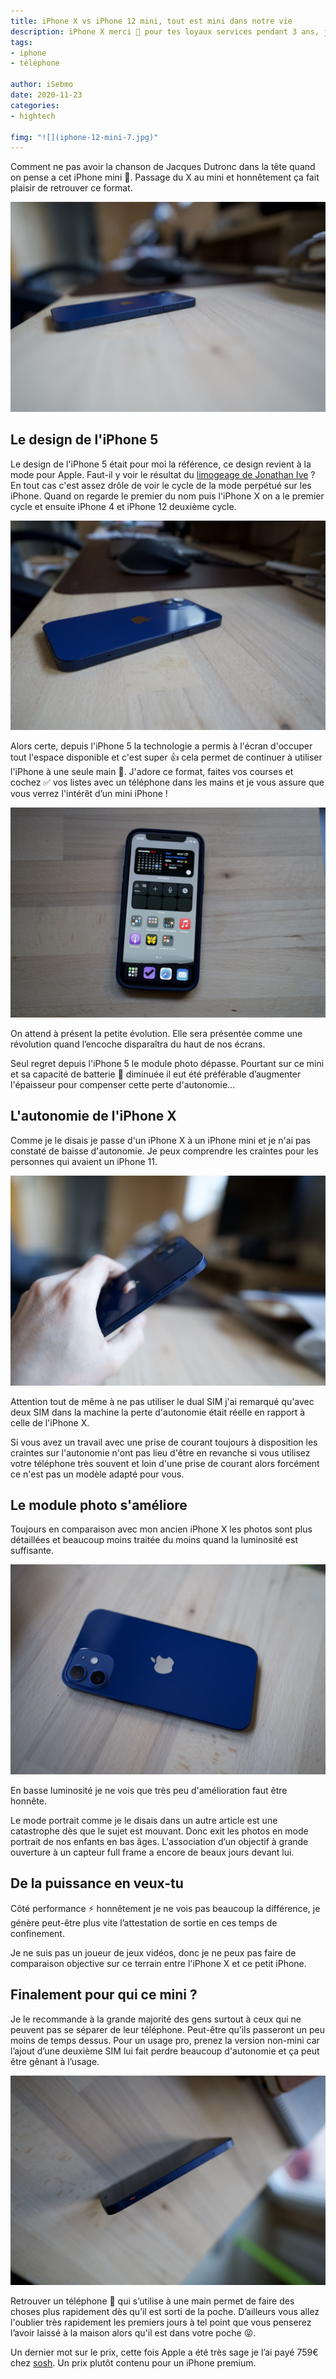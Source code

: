 ```yaml
---
title: iPhone X vs iPhone 12 mini, tout est mini dans notre vie
description: iPhone X merci 🙏 pour tes loyaux services pendant 3 ans, je passe au modèle mini !
tags:
- iphone
- téléphone

author: iSebmo
date: 2020-11-23
categories:
- hightech

fimg: "![](iphone-12-mini-7.jpg)"
---
```

Comment ne pas avoir la chanson de Jacques Dutronc dans la tête quand on pense a cet iPhone mini 📱. 
Passage du X au mini et honnêtement ça fait plaisir de retrouver ce format. 

![](iphone-12-mini-3.jpg)

## Le design de l'iPhone 5
Le design de l'iPhone 5 était pour moi la référence, ce design revient à la mode pour Apple. Faut-il y voir le résultat du [limogeage de Jonathan Ive](https://www.lemonde.fr/economie/article/2019/06/28/apple-jonathan-ive-le-depart-d-un-heros-fatigue_5482584_3234.html) ? En tout cas c'est assez drôle de voir le cycle de la mode perpétué sur les iPhone. Quand on regarde le premier du nom puis l'iPhone X on a le premier cycle et ensuite iPhone 4 et iPhone 12 deuxième cycle. 

![](iphone-12-mini-2.jpg)

Alors certe, depuis l'iPhone 5 la technologie a permis à l'écran d'occuper tout l'espace disponible et c'est super 👍 cela permet de continuer à utiliser l'iPhone à une seule main 🤚. J'adore ce format, faites vos courses et cochez ✅ vos listes avec un téléphone dans les mains et je vous assure que vous verrez l'intérêt d’un mini iPhone !

![](iphone-12-mini-6.jpg)

On attend à présent la petite évolution. Elle sera présentée comme une révolution quand l’encoche disparaîtra du haut de nos écrans. 

Seul regret depuis l'iPhone 5 le module photo dépasse. Pourtant sur ce mini et sa capacité de batterie 🔋 diminuée il eut été préférable d’augmenter l'épaisseur pour compenser cette perte d'autonomie... 

## L'autonomie de l'iPhone X
Comme je le disais je passe d'un iPhone X à un iPhone mini et je n'ai pas constaté de baisse d'autonomie. Je peux comprendre les craintes pour les personnes qui avaient un iPhone 11. 

![](iphone-12-mini-4.jpg)

Attention tout de même à ne pas utiliser le dual SIM j'ai remarqué qu'avec deux SIM dans la machine la perte d'autonomie était réelle en rapport à celle de l'iPhone X. 

Si vous avez un travail avec une prise de courant toujours à disposition les craintes sur l'autonomie n'ont pas lieu d'être en revanche si vous utilisez votre téléphone très souvent et loin d'une prise de courant alors forcément ce n'est pas un modèle adapté pour vous. 

## Le module photo s'améliore 
Toujours en comparaison avec mon ancien iPhone X les photos sont plus détaillées et beaucoup moins traitée du moins quand la luminosité est suffisante. 

 ![](iphone-12-mini-1.jpg)

En basse luminosité je ne vois que très peu d'amélioration faut être honnête.

Le mode portrait comme je le disais dans un autre article est une catastrophe dès que le sujet est mouvant. Donc exit les photos en mode portrait de nos enfants en bas âges. L'association d’un objectif à grande ouverture à un capteur full frame a encore de beaux jours devant lui. 

## De la puissance en veux-tu 
Côté performance ⚡️ honnêtement je ne vois pas beaucoup la différence, je génère peut-être plus vite l’attestation de sortie en ces temps de confinement. 

Je ne suis pas un joueur de jeux vidéos, donc je ne peux pas faire de comparaison objective sur ce terrain entre l'iPhone X et ce petit iPhone. 

## Finalement pour qui ce mini ?
Je le recommande à la grande majorité des gens surtout à ceux qui ne peuvent pas se séparer de leur téléphone. Peut-être qu’ils passeront un peu moins de temps dessus. Pour un usage pro, prenez la version non-mini car l’ajout d’une deuxième SIM lui fait perdre beaucoup d'autonomie et ça peut être gênant à l’usage. 

![](iphone-12-mini-5.jpg)

Retrouver un téléphone 📱 qui s’utilise à une main permet de faire des choses plus rapidement dès qu’il est sorti de la poche. D’ailleurs vous allez l'oublier très rapidement les premiers jours à tel point que vous penserez l’avoir laissé à la maison alors qu'il est dans votre poche 😝. 

Un dernier mot sur le prix, cette fois Apple a été très sage je l’ai payé 759€ chez [sosh](sosh.fr). Un prix plutôt contenu pour un iPhone premium. 
